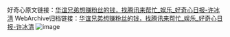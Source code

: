 好奇心原文链接：[华谊兄弟想赚粉丝的钱，找腾讯来帮忙_娱乐_好奇心日报-许冰清](https://www.qdaily.com/articles/2058.html)
WebArchive归档链接：[华谊兄弟想赚粉丝的钱，找腾讯来帮忙_娱乐_好奇心日报-许冰清](http://web.archive.org/web/20190623150807/https://www.qdaily.com/articles/2058.html)
![image](http://ww3.sinaimg.cn/large/007d5XDply1g3v66h685uj30u02g24qp)
